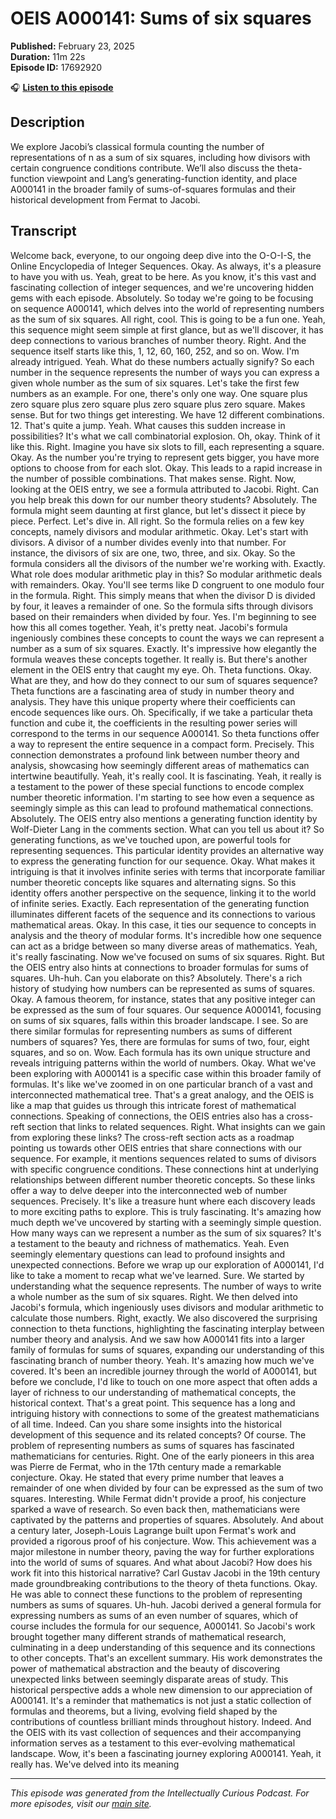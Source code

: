 # OEIS A000141: Sums of six squares

**Published:** February 23, 2025  
**Duration:** 11m 22s  
**Episode ID:** 17692920

🎧 **[Listen to this episode](https://intellectuallycurious.buzzsprout.com/2529712/episodes/17692920-oeis-a000141-sums-of-six-squares)**

## Description

We explore Jacobi’s classical formula counting the number of representations of n as a sum of six squares, including how divisors with certain congruence conditions contribute. We’ll also discuss the theta-function viewpoint and Lang’s generating-function identity, and place A000141 in the broader family of sums-of-squares formulas and their historical development from Fermat to Jacobi.

## Transcript

Welcome back, everyone, to our ongoing deep dive into the O-O-I-S, the Online Encyclopedia of Integer Sequences. Okay. As always, it's a pleasure to have you with us. Yeah, great to be here. As you know, it's this vast and fascinating collection of integer sequences, and we're uncovering hidden gems with each episode. Absolutely. So today we're going to be focusing on sequence A000141, which delves into the world of representing numbers as the sum of six squares. All right, cool. This is going to be a fun one. Yeah, this sequence might seem simple at first glance, but as we'll discover, it has deep connections to various branches of number theory. Right. And the sequence itself starts like this, 1, 12, 60, 160, 252, and so on. Wow. I'm already intrigued. Yeah. What do these numbers actually signify? So each number in the sequence represents the number of ways you can express a given whole number as the sum of six squares. Let's take the first few numbers as an example. For one, there's only one way. One square plus zero square plus zero square plus zero square plus zero square. Makes sense. But for two things get interesting. We have 12 different combinations. 12. That's quite a jump. Yeah. What causes this sudden increase in possibilities? It's what we call combinatorial explosion. Oh, okay. Think of it like this. Right. Imagine you have six slots to fill, each representing a square. Okay. As the number you're trying to represent gets bigger, you have more options to choose from for each slot. Okay. This leads to a rapid increase in the number of possible combinations. That makes sense. Right. Now, looking at the OEIS entry, we see a formula attributed to Jacobi. Right. Can you help break this down for our number theory students? Absolutely. The formula might seem daunting at first glance, but let's dissect it piece by piece. Perfect. Let's dive in. All right. So the formula relies on a few key concepts, namely divisors and modular arithmetic. Okay. Let's start with divisors. A divisor of a number divides evenly into that number. For instance, the divisors of six are one, two, three, and six. Okay. So the formula considers all the divisors of the number we're working with. Exactly. What role does modular arithmetic play in this? So modular arithmetic deals with remainders. Okay. You'll see terms like D congruent to one modulo four in the formula. Right. This simply means that when the divisor D is divided by four, it leaves a remainder of one. So the formula sifts through divisors based on their remainders when divided by four. Yes. I'm beginning to see how this all comes together. Yeah, it's pretty neat. Jacobi's formula ingeniously combines these concepts to count the ways we can represent a number as a sum of six squares. Exactly. It's impressive how elegantly the formula weaves these concepts together. It really is. But there's another element in the OEIS entry that caught my eye. Oh. Theta functions. Okay. What are they, and how do they connect to our sum of squares sequence? Theta functions are a fascinating area of study in number theory and analysis. They have this unique property where their coefficients can encode sequences like ours. Oh. Specifically, if we take a particular theta function and cube it, the coefficients in the resulting power series will correspond to the terms in our sequence A000141. So theta functions offer a way to represent the entire sequence in a compact form. Precisely. This connection demonstrates a profound link between number theory and analysis, showcasing how seemingly different areas of mathematics can intertwine beautifully. Yeah, it's really cool. It is fascinating. Yeah, it really is a testament to the power of these special functions to encode complex number theoretic information. I'm starting to see how even a sequence as seemingly simple as this can lead to profound mathematical connections. Absolutely. The OEIS entry also mentions a generating function identity by Wolf-Dieter Lang in the comments section. What can you tell us about it? So generating functions, as we've touched upon, are powerful tools for representing sequences. This particular identity provides an alternative way to express the generating function for our sequence. Okay. What makes it intriguing is that it involves infinite series with terms that incorporate familiar number theoretic concepts like squares and alternating signs. So this identity offers another perspective on the sequence, linking it to the world of infinite series. Exactly. Each representation of the generating function illuminates different facets of the sequence and its connections to various mathematical areas. Okay. In this case, it ties our sequence to concepts in analysis and the theory of modular forms. It's incredible how one sequence can act as a bridge between so many diverse areas of mathematics. Yeah, it's really fascinating. Now we've focused on sums of six squares. Right. But the OEIS entry also hints at connections to broader formulas for sums of squares. Uh-huh. Can you elaborate on this? Absolutely. There's a rich history of studying how numbers can be represented as sums of squares. Okay. A famous theorem, for instance, states that any positive integer can be expressed as the sum of four squares. Our sequence A000141, focusing on sums of six squares, falls within this broader landscape. I see. So are there similar formulas for representing numbers as sums of different numbers of squares? Yes, there are formulas for sums of two, four, eight squares, and so on. Wow. Each formula has its own unique structure and reveals intriguing patterns within the world of numbers. Okay. What we've been exploring with A000141 is a specific case within this broader family of formulas. It's like we've zoomed in on one particular branch of a vast and interconnected mathematical tree. That's a great analogy, and the OEIS is like a map that guides us through this intricate forest of mathematical connections. Speaking of connections, the OEIS entries also has a cross-reft section that links to related sequences. Right. What insights can we gain from exploring these links? The cross-reft section acts as a roadmap pointing us towards other OEIS entries that share connections with our sequence. For example, it mentions sequences related to sums of divisors with specific congruence conditions. These connections hint at underlying relationships between different number theoretic concepts. So these links offer a way to delve deeper into the interconnected web of number sequences. Precisely. It's like a treasure hunt where each discovery leads to more exciting paths to explore. This is truly fascinating. It's amazing how much depth we've uncovered by starting with a seemingly simple question. How many ways can we represent a number as the sum of six squares? It's a testament to the beauty and richness of mathematics. Yeah. Even seemingly elementary questions can lead to profound insights and unexpected connections. Before we wrap up our exploration of A000141, I'd like to take a moment to recap what we've learned. Sure. We started by understanding what the sequence represents. The number of ways to write a whole number as the sum of six squares. Right. We then delved into Jacobi's formula, which ingeniously uses divisors and modular arithmetic to calculate those numbers. Right, exactly. We also discovered the surprising connection to theta functions, highlighting the fascinating interplay between number theory and analysis. And we saw how A000141 fits into a larger family of formulas for sums of squares, expanding our understanding of this fascinating branch of number theory. Yeah. It's amazing how much we've covered. It's been an incredible journey through the world of A000141, but before we conclude, I'd like to touch on one more aspect that often adds a layer of richness to our understanding of mathematical concepts, the historical context. That's a great point. This sequence has a long and intriguing history with connections to some of the greatest mathematicians of all time. Indeed. Can you share some insights into the historical development of this sequence and its related concepts? Of course. The problem of representing numbers as sums of squares has fascinated mathematicians for centuries. Right. One of the early pioneers in this area was Pierre de Fermat, who in the 17th century made a remarkable conjecture. Okay. He stated that every prime number that leaves a remainder of one when divided by four can be expressed as the sum of two squares. Interesting. While Fermat didn't provide a proof, his conjecture sparked a wave of research. So even back then, mathematicians were captivated by the patterns and properties of squares. Absolutely. And about a century later, Joseph-Louis Lagrange built upon Fermat's work and provided a rigorous proof of his conjecture. Wow. This achievement was a major milestone in number theory, paving the way for further explorations into the world of sums of squares. And what about Jacobi? How does his work fit into this historical narrative? Carl Gustav Jacobi in the 19th century made groundbreaking contributions to the theory of theta functions. Okay. He was able to connect these functions to the problem of representing numbers as sums of squares. Uh-huh. Jacobi derived a general formula for expressing numbers as sums of an even number of squares, which of course includes the formula for our sequence, A000141. So Jacobi's work brought together many different strands of mathematical research, culminating in a deep understanding of this sequence and its connections to other concepts. That's an excellent summary. His work demonstrates the power of mathematical abstraction and the beauty of discovering unexpected links between seemingly disparate areas of study. This historical perspective adds a whole new dimension to our appreciation of A000141. It's a reminder that mathematics is not just a static collection of formulas and theorems, but a living, evolving field shaped by the contributions of countless brilliant minds throughout history. Indeed. And the OEIS with its vast collection of sequences and their accompanying information serves as a testament to this ever-evolving mathematical landscape. Wow, it's been a fascinating journey exploring A000141. Yeah, it really has. We've delved into its meaning

---
*This episode was generated from the Intellectually Curious Podcast. For more episodes, visit our [main site](https://intellectuallycurious.buzzsprout.com).*
